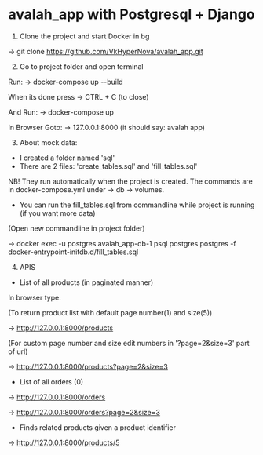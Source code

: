 # avalah_app with Postgresql + Django


1) Clone the project and start Docker in bg

-> git clone https://github.com/VkHyperNova/avalah_app.git

2) Go to project folder and open terminal

Run:
-> docker-compose up --build

When its done press
-> CTRL + C (to close)

And Run:
-> docker-compose up

In Browser Goto:
-> 127.0.0.1:8000 (it should say: avalah app)

3) About mock data:

- I created a folder named 'sql'
- There are 2 files: 'create_tables.sql' and 'fill_tables.sql'

NB! They run automatically when the project is created. The commands are in docker-compose.yml under -> db -> volumes.

- You can run the fill_tables.sql from commandline while project is running (if you want more data)

(Open new commandline in project folder)

-> docker exec -u postgres avalah_app-db-1 psql postgres postgres -f docker-entrypoint-initdb.d/fill_tables.sql

4) APIS

- List of all products (in paginated manner)


In browser type:

(To return product list with default page number(1) and size(5))

-> http://127.0.0.1:8000/products

(For custom page number and size edit numbers in '?page=2&size=3' part of url)

-> http://127.0.0.1:8000/products?page=2&size=3


- List of all orders (0)

-> http://127.0.0.1:8000/orders

-> http://127.0.0.1:8000/orders?page=2&size=3


- Finds related products given a product identifier

-> http://127.0.0.1:8000/products/5

